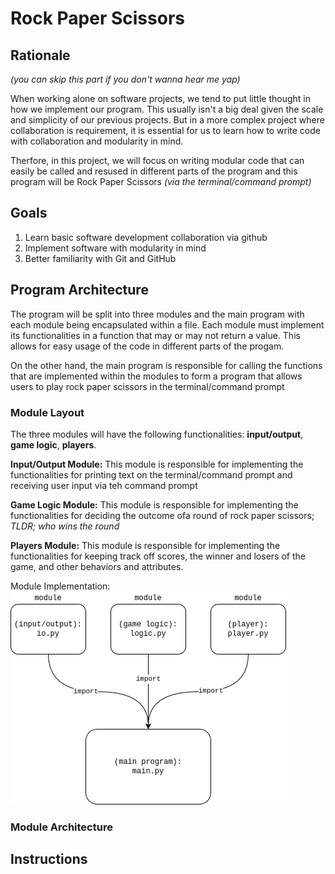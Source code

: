 # Rock Paper Scissors

## Rationale
*(you can skip this part if you don't wanna hear me yap)*

When working alone on software projects, we tend to put little thought in how we implement our program. This usually isn't a big deal given the scale and simplicity of our previous projects. But in a more complex project where collaboration is requirement, it is essential for us to learn how to write code with collaboration and modularity in mind.

Therfore, in this project, we will focus on writing modular code that can easily be called and resused in different parts of the program and this program will be Rock Paper Scissors *(via the terminal/command prompt)*

## Goals
1. Learn basic software development collaboration via github
2. Implement software with modularity in mind
3. Better familiarity with Git and GitHub

## Program Architecture

The program will be split into three modules and the main program with each module being encapsulated within a file. Each module must implement its functionalities in a function that may or may not return a value. This allows for easy usage of the code in different parts of the progam. 

On the other hand, the main program is responsible for calling the functions that are implemented within the modules to form a program that allows users to play rock paper scissors in the terminal/command prompt 

### Module Layout

The three modules will have the following functionalities: **input/output**, **game logic**, **players**.

**Input/Output Module:** This module is responsible for implementing the functionalities for printing text on the terminal/command prompt and receiving user input via teh command prompt

**Game Logic Module:** This module is responsible for implementing the functionalities for deciding the outcome ofa round of rock paper scissors; *TLDR; who wins the round*

**Players Module:** This module is responsible for implementing the functionalities for keeping track off scores, the winner and losers of the game, and other behaviors and attributes.

Module Implementation:
![Alt text](assets/module_layout.png)

### Module Architecture

## Instructions


